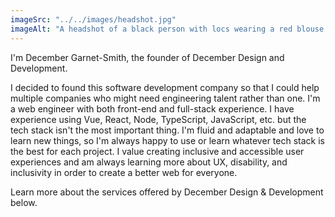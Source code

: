 ```yaml
---
imageSrc: "../../images/headshot.jpg"
imageAlt: "A headshot of a black person with locs wearing a red blouse and smiling."
---
```


I'm December Garnet-Smith, the founder of December Design and Development.

I decided to found this software development company so that I could help multiple companies who might need engineering talent rather than one. I'm a web engineer with both front-end and full-stack experience. I have experience using Vue, React, Node, TypeScript, JavaScript, etc. but the tech stack isn't the most important thing. I'm fluid and adaptable and love to learn new things, so I'm always happy to use or learn whatever tech stack is the best for each project. I value creating inclusive and accessible user experiences and am always learning more about UX, disability, and inclusivity in order to create a better web for everyone.

Learn more about the services offered by December Design & Development below.